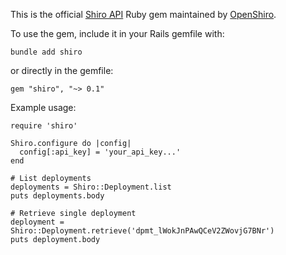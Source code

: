 This is the official [Shiro API](https://openshiro.com/api/v1/docs) Ruby gem maintained by [OpenShiro](https://openshiro.com).

To use the gem, include it in your Rails gemfile with:

`bundle add shiro`

or directly in the gemfile:

`gem "shiro", "~> 0.1"`

Example usage:

````
require 'shiro'

Shiro.configure do |config|
  config[:api_key] = 'your_api_key...'
end

# List deployments
deployments = Shiro::Deployment.list
puts deployments.body

# Retrieve single deployment
deployment = Shiro::Deployment.retrieve('dpmt_lWokJnPAwQCeV2ZWovjG7BNr')
puts deployment.body
````
